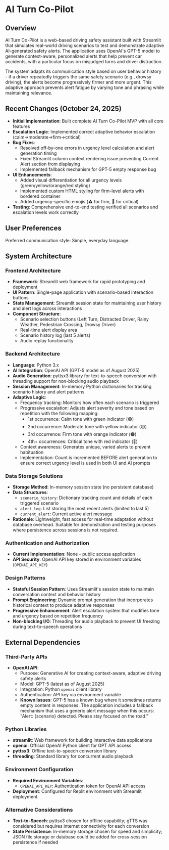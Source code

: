 # AI Turn Co-Pilot

## Overview

AI Turn Co-Pilot is a web-based driving safety assistant built with Streamlit that simulates real-world driving scenarios to test and demonstrate adaptive AI-generated safety alerts. The application uses OpenAI's GPT-5 model to generate context-aware, personalized alerts that help prevent car accidents, with a particular focus on misjudged turns and driver distraction.

The system adapts its communication style based on user behavior history - if a driver repeatedly triggers the same safety scenario (e.g., drowsy driving), the alerts become progressively firmer and more urgent. This adaptive approach prevents alert fatigue by varying tone and phrasing while maintaining relevance.

## Recent Changes (October 24, 2025)

- **Initial Implementation**: Built complete AI Turn Co-Pilot MVP with all core features
- **Escalation Logic**: Implemented correct adaptive behavior escalation (calm→moderate→firm→critical)
- **Bug Fixes**: 
  - Resolved off-by-one errors in urgency level calculation and alert generation timing
  - Fixed Streamlit column context rendering issue preventing Current Alert section from displaying
  - Implemented fallback mechanism for GPT-5 empty response bug
- **UI Enhancements**: 
  - Added visual differentiation for all urgency levels (green/yellow/orange/red styling)
  - Implemented custom HTML styling for firm-level alerts with bordered container
  - Added urgency-specific emojis (⚠️ for firm, 🚨 for critical)
- **Testing**: Comprehensive end-to-end testing verified all scenarios and escalation levels work correctly

## User Preferences

Preferred communication style: Simple, everyday language.

## System Architecture

### Frontend Architecture
- **Framework**: Streamlit web framework for rapid prototyping and deployment
- **UI Pattern**: Single-page application with scenario-based interaction buttons
- **State Management**: Streamlit session state for maintaining user history and alert logs across interactions
- **Component Structure**: 
  - Scenario selection buttons (Left Turn, Distracted Driver, Rainy Weather, Pedestrian Crossing, Drowsy Driver)
  - Real-time alert display area
  - Scenario history log (last 5 alerts)
  - Audio replay functionality

### Backend Architecture
- **Language**: Python 3.x
- **AI Integration**: OpenAI API (GPT-5 model as of August 2025)
- **Audio Generation**: pyttsx3 library for text-to-speech conversion with threading support for non-blocking audio playback
- **Session Management**: In-memory Python dictionaries for tracking scenario history and alert patterns
- **Adaptive Logic**: 
  - Frequency tracking: Monitors how often each scenario is triggered
  - Progressive escalation: Adjusts alert severity and tone based on repetition with the following mapping:
    - 1st occurrence: Calm tone with green indicator (🟢)
    - 2nd occurrence: Moderate tone with yellow indicator (🟡)
    - 3rd occurrence: Firm tone with orange indicator (🟠)
    - 4th+ occurrences: Critical tone with red indicator (🔴)
  - Context awareness: Generates unique, varied alerts to prevent habituation
  - Implementation: Count is incremented BEFORE alert generation to ensure correct urgency level is used in both UI and AI prompts

### Data Storage Solutions
- **Storage Method**: In-memory session state (no persistent database)
- **Data Structures**:
  - `scenario_history`: Dictionary tracking count and details of each triggered scenario
  - `alert_log`: List storing the most recent alerts (limited to last 5)
  - `current_alert`: Current active alert message
- **Rationale**: Lightweight, fast access for real-time adaptation without database overhead. Suitable for demonstration and testing purposes where persistence across sessions is not required.

### Authentication and Authorization
- **Current Implementation**: None - public access application
- **API Security**: OpenAI API key stored in environment variables (`OPENAI_API_KEY`)

### Design Patterns
- **Stateful Session Pattern**: Uses Streamlit's session state to maintain conversation context and behavior history
- **Prompt Engineering**: Dynamic prompt generation that incorporates historical context to produce adaptive responses
- **Progressive Enhancement**: Alert escalation system that modifies tone and urgency based on repetition frequency
- **Non-blocking I/O**: Threading for audio playback to prevent UI freezing during text-to-speech operations

## External Dependencies

### Third-Party APIs
- **OpenAI API**: 
  - Purpose: Generative AI for creating context-aware, adaptive driving safety alerts
  - Model: GPT-5 (latest as of August 2025)
  - Integration: Python `openai` client library
  - Authentication: API key via environment variable
  - **Known Issues**: GPT-5 has a known bug where it sometimes returns empty content in responses. The application includes a fallback mechanism that uses a generic alert message when this occurs: "Alert: {scenario} detected. Please stay focused on the road."

### Python Libraries
- **streamlit**: Web framework for building interactive data applications
- **openai**: Official OpenAI Python client for GPT API access
- **pyttsx3**: Offline text-to-speech conversion library
- **threading**: Standard library for concurrent audio playback

### Environment Configuration
- **Required Environment Variables**:
  - `OPENAI_API_KEY`: Authentication token for OpenAI API access
- **Deployment**: Configured for Replit environment with Streamlit deployment

### Alternative Considerations
- **Text-to-Speech**: pyttsx3 chosen for offline capability; gTTS was considered but requires internet connectivity for each conversion
- **State Persistence**: In-memory storage chosen for speed and simplicity; JSON file storage or database could be added for cross-session persistence if needed